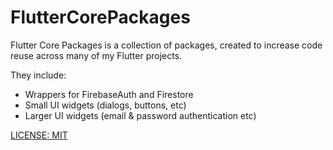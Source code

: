 # FlutterCorePackages

Flutter Core Packages is a collection of packages, created to increase code reuse across many of my Flutter projects.

They include:

- Wrappers for FirebaseAuth and Firestore
- Small UI widgets (dialogs, buttons, etc)
- Larger UI widgets (email & password authentication etc)

[LICENSE: MIT](LICENSE.md)
